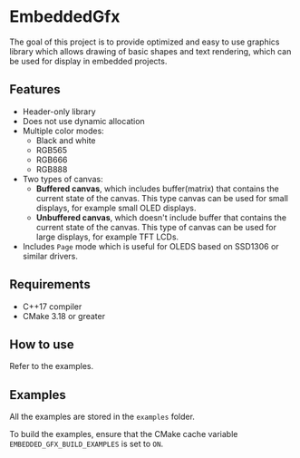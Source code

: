 # EmbeddedGfx

The goal of this project is to provide optimized and easy to use graphics library which allows drawing of basic shapes and text rendering, which can be used for display in embedded projects.

## Features

- Header-only library
- Does not use dynamic allocation
- Multiple color modes:
  - Black and white
  - RGB565
  - RGB666
  - RGB888
- Two types of canvas:
  - **Buffered canvas**, which includes buffer(matrix) that contains the current state of the canvas.
  This type canvas can be used for small displays, for example small OLED displays.
  - **Unbuffered canvas**, which doesn't include buffer that contains the current state of the canvas.
  This type of canvas can be used for large displays, for example TFT LCDs.
- Includes `Page` mode which is useful for OLEDS based on SSD1306 or similar drivers.

## Requirements

- C++17 compiler
- CMake 3.18 or greater

## How to use

Refer to the examples.

## Examples

All the examples are stored in the `examples` folder.

To build the examples, ensure that the CMake cache variable `EMBEDDED_GFX_BUILD_EXAMPLES` is set to `ON`.